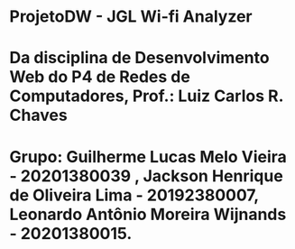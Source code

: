 # ProjetoDW - JGL Wi-fi Analyzer

# Da disciplina de Desenvolvimento Web do P4 de Redes de Computadores, Prof.: Luiz Carlos R. Chaves

# Grupo: Guilherme Lucas Melo Vieira - 20201380039 , Jackson Henrique de Oliveira Lima - 20192380007, Leonardo Antônio Moreira Wijnands - 20201380015.
